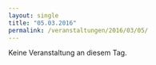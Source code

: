 ```yaml
---
layout: single
title: "05.03.2016"
permalink: /veranstaltungen/2016/03/05/
---
```


Keine Veranstaltung an diesem Tag.
